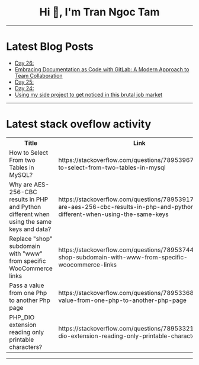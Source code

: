 <h1 align="center">Hi 👋, I'm Tran Ngoc Tam</h1>

---

# Latest Blog Posts 
<!-- BLOG-POST-LIST:START -->
- [Day 26:](https://dev.to/mc_75fd1f9597c94c8df8ec2e/day-26-366h)
- [Embracing Documentation as Code with GitLab: A Modern Approach to Team Collaboration](https://dev.to/payel_bhattacharya_71206f/embracing-documentation-as-code-with-gitlab-a-modern-approach-to-team-collaboration-1md8)
- [Day 25:](https://dev.to/mc_75fd1f9597c94c8df8ec2e/day-25-52fl)
- [Day 24:](https://dev.to/mc_75fd1f9597c94c8df8ec2e/day-24-4a3h)
- [Using my side project to get noticed in this brutal job market](https://dev.to/jamesarob/using-my-side-project-to-get-noticed-in-this-brutal-job-market-3l0d)
<!-- BLOG-POST-LIST:END -->

---

# Latest stack oveflow activity
<table>
  <tr><th>Title</th><th>Link</th></tr>
  <!-- STACKOVERFLOW:START --><tr><td>How to Select From two Tables in MySQL?</td><td>https://stackoverflow.com/questions/78953967/how-to-select-from-two-tables-in-mysql</td></tr><tr><td>Why are AES-256-CBC results in PHP and Python different when using the same keys and data?</td><td>https://stackoverflow.com/questions/78953917/why-are-aes-256-cbc-results-in-php-and-python-different-when-using-the-same-keys</td></tr><tr><td>Replace &quot;shop&quot; subdomain with &quot;www&quot; from specific WooCommerce links</td><td>https://stackoverflow.com/questions/78953744/replace-shop-subdomain-with-www-from-specific-woocommerce-links</td></tr><tr><td>Pass a value from one Php to another Php page</td><td>https://stackoverflow.com/questions/78953368/pass-a-value-from-one-php-to-another-php-page</td></tr><tr><td>PHP_DIO extension reading only printable characters?</td><td>https://stackoverflow.com/questions/78953321/php-dio-extension-reading-only-printable-characters</td></tr><!-- STACKOVERFLOW:END -->
</table>

---


